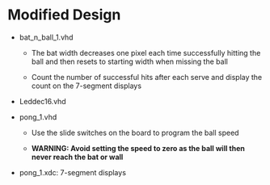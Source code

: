 # Modified Design

* bat_n_ball_1.vhd

  * The bat width decreases one pixel each time successfully hitting the ball and then resets to starting width when missing the ball
  
  * Count the number of successful hits after each serve and display the count on the 7-segment displays

* Leddec16.vhd

* pong_1.vhd

  * Use the slide switches on the board to program the ball speed

  * **WARNING: Avoid setting the speed to zero as the ball will then never reach the bat or wall**

* pong_1.xdc: 7-segment displays
